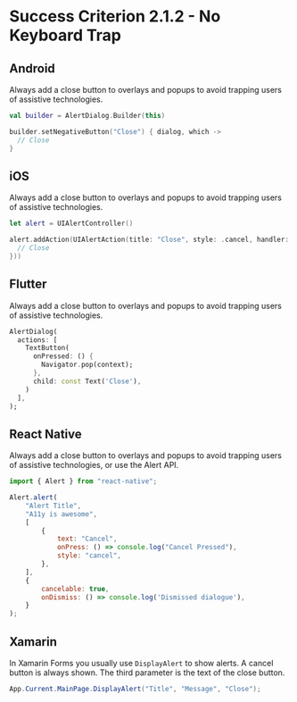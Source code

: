 # Success Criterion 2.1.2 - No Keyboard Trap

## Android

Always add a close button to overlays and popups to avoid trapping users of assistive technologies.

```kotlin
val builder = AlertDialog.Builder(this)

builder.setNegativeButton("Close") { dialog, which ->
  // Close
}
```

## iOS

Always add a close button to overlays and popups to avoid trapping users of assistive technologies.

```swift
let alert = UIAlertController()

alert.addAction(UIAlertAction(title: "Close", style: .cancel, handler: { action in
  // Close
}))
```

## Flutter

Always add a close button to overlays and popups to avoid trapping users of assistive technologies.

```dart
AlertDialog(
  actions: [
    TextButton(
      onPressed: () {
        Navigator.pop(context);
      },
      child: const Text('Close'),
    )
  ],
);
```

## React Native

Always add a close button to overlays and popups to avoid trapping users of assistive technologies, or use the Alert API.

```jsx
import { Alert } from "react-native";

Alert.alert(
    "Alert Title",
    "A11y is awesome",
    [
        {
            text: "Cancel",
            onPress: () => console.log("Cancel Pressed"),
            style: "cancel",
        },
    ],
    {
        cancelable: true,
        onDismiss: () => console.log('Dismissed dialogue'),
    }
);
```

## Xamarin

In Xamarin Forms you usually use `DisplayAlert` to show alerts. A cancel button is always shown. The third parameter is the text of the close button.

```csharp
App.Current.MainPage.DisplayAlert("Title", "Message", "Close");
```
